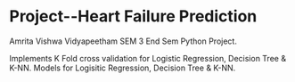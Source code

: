 # Project--Heart Failure Prediction
 Amrita Vishwa Vidyapeetham SEM 3 End Sem Python Project.

Implements K Fold cross validation for Logistic Regression, Decision Tree & K-NN.
Models for Logisitic Regression, Decision Tree & K-NN. 
